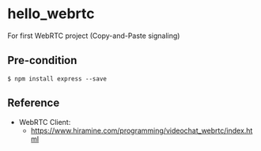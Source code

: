 # hello_webrtc
For first WebRTC project
(Copy-and-Paste signaling)

## Pre-condition
``` 
$ npm install express --save
```

## Reference
- WebRTC Client:
    - https://www.hiramine.com/programming/videochat_webrtc/index.html
